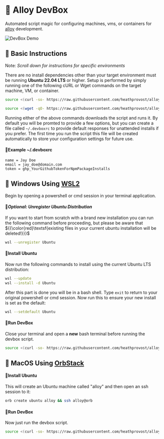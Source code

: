 # 🧊 Alloy DevBox
Automated script magic for configuring machines, vms, or containers
for [alloy](https://github.com/StullerInc/alloy) development.

![DevBox Demo](../assets/devbox-demo.gif?raw=true)

## 🧊 Basic Instructions

Note: *Scroll down for instructions for specific environments*

There are no install dependencies other than your target environment must be running **Ubuntu 22.04 LTS**
or higher. Setup is performed by simply running one of the following cURL or Wget commands on the target machine, VM, or container.

```sh
source <(curl -so- https://raw.githubusercontent.com/heathprovost/alloy-devbox/main/devbox.sh)
```

```sh
source <(wget -qO- https://raw.githubusercontent.com/heathprovost/alloy-devbox/main/devbox.sh)
```

Running either of the above commands downloads the script and runs it. By default you will be promted to provide a few options, but you 
can create a file called `~/.devboxrc` to provide default responses for unattended installs if you prefer. The first time you run the script
this file will be created automatically to store your configuration settings for future use.

#### 🔹Example ~/.devboxrc

```env
name = Jay Doe
email = jay_doe@domain.com
token = ghp_YourGithubTokenForNpmPackageInstalls
```

## 🧊 Windows Using [WSL2](https://learn.microsoft.com/en-us/windows/wsl/install)

Begin by opening a powershell or cmd session in your terminal application.

#### 🔹*Optional: Unregister Ubuntu Distribution*

If you want to start from scratch with a brand new installation you can run the following command before
proceeding, but please be aware that ${{\color{red}\textsf{existing files in your current ubuntu installation will be deleted!}}}\$

```sh
wsl --unregister Ubuntu
```

#### 🔹Install Ubuntu

Now run the following commands to install using the current Ubuntu LTS distribution:

```sh
wsl --update
wsl --install -d Ubuntu
```

After this part is done you will be in a bash shell. Type `exit` to return to your original powershell 
or cmd session. Now run this to ensure your new install is set as the default:

```sh
wsl --setdefault Ubuntu
```

#### 🔹Run DevBox

Close your terminal and open a **new** bash terminal before running the devbox script.

```sh
source <(curl -so- https://raw.githubusercontent.com/heathprovost/alloy-devbox/main/devbox.sh)  
```

## 🧊 MacOS Using [OrbStack](https://orbstack.dev)

#### 🔹Install Ubuntu

This will create an Ubuntu machine called "alloy" and then open an ssh session to it:

```sh
orb create ubuntu alloy && ssh alloy@orb
```

#### 🔹Run DevBox

Now just run the devbox script.

```sh
source <(curl -so- https://raw.githubusercontent.com/heathprovost/alloy-devbox/main/devbox.sh)  
```
